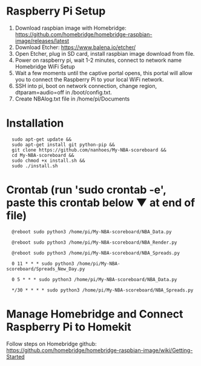 # Raspberry Pi Setup
1. Download raspbian image with Homebridge: https://github.com/homebridge/homebridge-raspbian-image/releases/latest
2. Download Etcher: https://www.balena.io/etcher/
3. Open Etcher, plug in SD card, install raspbian image download from file.
4. Power on raspberry pi, wait 1-2 minutes, connect to network name Homebridge WiFi Setup
5. Wait a few moments until the captive portal opens, this portal will allow you to connect the Raspberry Pi to your local WiFi network.
6. SSH into pi, boot on network connection, change region, dtparam=audio=off in /boot/config.txt.
7. Create NBAlog.txt file in /home/pi/Documents

# Installation
      sudo apt-get update &&
      sudo apt-get install git python-pip &&
      git clone https://github.com/nanhoes/My-NBA-scoreboard &&
      cd My-NBA-scoreboard &&
      sudo chmod +x install.sh &&
      sudo ./install.sh
      
# Crontab (run 'sudo crontab -e', paste this crontab below ▼ at end of file)
      @reboot sudo python3 /home/pi/My-NBA-scoreboard/NBA_Data.py

      @reboot sudo python3 /home/pi/My-NBA-scoreboard/NBA_Render.py

      @reboot sudo python3 /home/pi/My-NBA-scoreboard/NBA_Spreads.py

      0 11 * * * sudo python3 /home/pi/My-NBA-scoreboard/Spreads_New_Day.py

      0 5 * * * sudo python3 /home/pi/My-NBA-scoreboard/NBA_Data.py

      */30 * * * * sudo python3 /home/pi/My-NBA-scoreboard/NBA_Spreads.py
      
# Manage Homebridge and Connect Raspberry Pi to Homekit
Follow steps on Homebridge github: https://github.com/homebridge/homebridge-raspbian-image/wiki/Getting-Started
